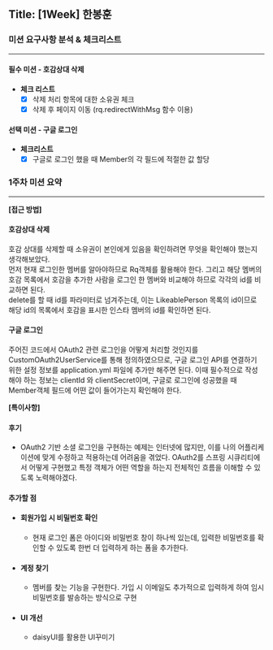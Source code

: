 ## Title: [1Week] 한봉훈

### 미션 요구사항 분석 & 체크리스트

---
#### 필수 미션 - 호감상대 삭제 


- **체크 리스트**  
  - [x] 삭제 처리 항목에 대한 소유권 체크 
  - [x] 삭제 후 페이지 이동 (rq.redirectWithMsg 함수 이용)
#### 선택 미션 - 구글 로그인
 - **체크리스트**
   - [x] 구글로 로그인 했을 때 Member의 각 필드에 적절한 값 할당
### 1주차 미션 요약


---

**[접근 방법]**
#### 호감상대 삭제 
호감 상대를 삭제할 때 소유권이 본인에게 있음을 확인하려면 무엇을 확인해야 했는지 생각해보았다. <br>
먼저 현재 로그인한 멤버를 알아야하므로 Rq객체를 활용해야 한다. 그리고 해당 멤버의 호감 목록에서 호감을 추가한 사람을 로그인 한 멤버와 비교해야 하므로 각각의 id를 비교하면 된다. <br>
delete를 할 때 id를 파라미터로 넘겨주는데, 이는 LikeablePerson 목록의 id이므로 해당 id의 목록에서 호감을 표시한 인스타 멤버의 id를 확인하면 된다. 

#### 구글 로그인 
주어진 코드에서 OAuth2 관련 로그인을 어떻게 처리할 것인지를 CustomOAuth2UserService를 통해 정의하였으므로, 구글 로그인 API를 연결하기 위한 설정 정보를 application.yml 파일에 추가만 해주면 된다.
이때 필수적으로 작성해야 하는 정보는 clientId 와 clientSecret이며, 구글로 로그인에 성공했을 때 Member객체 필드에 어떤 값이 들어가는지 확인해야 한다.

**[특이사항]**
#### 후기
- OAuth2 기반 소셜 로그인을 구현하는 예제는 인터넷에 많지만, 이를 나의 어플리케이션에 맞게 수정하고 적용하는데 어려움을 겪었다. OAuth2를 스프링 시큐리티에서 어떻게 구현했고 특정 객체가 어떤 역할을 하는지 전체적인 흐름을 이해할 수 있도록 노력해야겠다. 
#### 추가할 점
- #### 회원가입 시 비밀번호 확인
   - 현재 로그인 폼은 아이디와 비밀번호 창이 하나씩 있는데, 입력한 비밀번호를 확인할 수 있도록 한번 더 입력하게 하는 폼을 추가한다.
- #### 계정 찾기 
   - 멤버를 찾는 기능을 구현한다. 가입 시 이메일도 추가적으로 입력하게 하여 임시 비밀번호를 발송하는 방식으로 구현 
- #### UI 개선 
  - daisyUI를 활용한 UI꾸미기